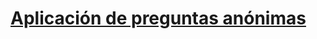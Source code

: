 # [Aplicación de preguntas anónimas](https://github.com/goncy/interview-challenges/tree/main/proyectos-take-home/preguntas-anonimas)

